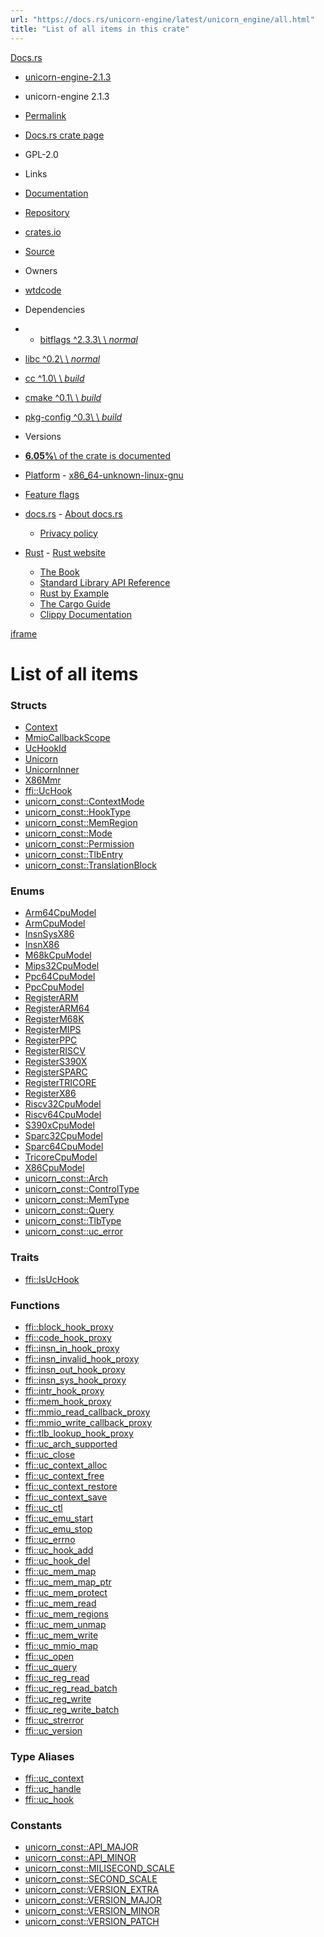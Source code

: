 ```yaml
---
url: "https://docs.rs/unicorn-engine/latest/unicorn_engine/all.html"
title: "List of all items in this crate"
---
```


[Docs.rs](https://docs.rs/)

- [unicorn-engine-2.1.3](https://docs.rs/unicorn-engine/latest/unicorn_engine/all.html# "Rust bindings for the Unicorn emulator with utility functions")


- unicorn-engine 2.1.3

- [Permalink](https://docs.rs/unicorn-engine/2.1.3/unicorn_engine/all.html "Get a link to this specific version")
- [Docs.rs crate page](https://docs.rs/crate/unicorn-engine/latest "See unicorn-engine in docs.rs")
- GPL-2.0

- Links
- [Documentation](https://github.com/unicorn-engine/unicorn/wiki "Canonical documentation")
- [Repository](https://github.com/unicorn-engine/unicorn)
- [crates.io](https://crates.io/crates/unicorn-engine "See unicorn-engine in crates.io")
- [Source](https://docs.rs/crate/unicorn-engine/latest/source/ "Browse source of unicorn-engine-2.1.3")

- Owners
- [wtdcode](https://crates.io/users/wtdcode)

- Dependencies
- - [bitflags ^2.3.3\\
     \\
     _normal_](https://docs.rs/bitflags/^2.3.3)
- [libc ^0.2\\
\\
_normal_](https://docs.rs/libc/^0.2)
- [cc ^1.0\\
\\
_build_](https://docs.rs/cc/^1.0)
- [cmake ^0.1\\
\\
_build_](https://docs.rs/cmake/^0.1)
- [pkg-config ^0.3\\
\\
_build_](https://docs.rs/pkg-config/^0.3)

- Versions

- [**6.05%**\\
of the crate is documented](https://docs.rs/crate/unicorn-engine/latest)

- [Platform](https://docs.rs/unicorn-engine/latest/unicorn_engine/all.html#)  - [x86\_64-unknown-linux-gnu](https://docs.rs/crate/unicorn-engine/latest/target-redirect/x86_64-unknown-linux-gnu/unicorn_engine/all.html)
- [Feature flags](https://docs.rs/crate/unicorn-engine/latest/features "Browse available feature flags of unicorn-engine-2.1.3")

- [docs.rs](https://docs.rs/unicorn-engine/latest/unicorn_engine/all.html#)  - [About docs.rs](https://docs.rs/about)
  - [Privacy policy](https://foundation.rust-lang.org/policies/privacy-policy/#docs.rs)

- [Rust](https://docs.rs/unicorn-engine/latest/unicorn_engine/all.html#)  - [Rust website](https://www.rust-lang.org/)
  - [The Book](https://doc.rust-lang.org/book/)
  - [Standard Library API Reference](https://doc.rust-lang.org/std/)
  - [Rust by Example](https://doc.rust-lang.org/rust-by-example/)
  - [The Cargo Guide](https://doc.rust-lang.org/cargo/guide/)
  - [Clippy Documentation](https://doc.rust-lang.org/nightly/clippy)

[iframe](/-/storage-change-detection.html)

# List of all items

### Structs

- [Context](https://docs.rs/unicorn-engine/latest/unicorn_engine/struct.Context.html)
- [MmioCallbackScope](https://docs.rs/unicorn-engine/latest/unicorn_engine/struct.MmioCallbackScope.html)
- [UcHookId](https://docs.rs/unicorn-engine/latest/unicorn_engine/struct.UcHookId.html)
- [Unicorn](https://docs.rs/unicorn-engine/latest/unicorn_engine/struct.Unicorn.html)
- [UnicornInner](https://docs.rs/unicorn-engine/latest/unicorn_engine/struct.UnicornInner.html)
- [X86Mmr](https://docs.rs/unicorn-engine/latest/unicorn_engine/struct.X86Mmr.html)
- [ffi::UcHook](https://docs.rs/unicorn-engine/latest/unicorn_engine/ffi/struct.UcHook.html)
- [unicorn\_const::ContextMode](https://docs.rs/unicorn-engine/latest/unicorn_engine/unicorn_const/struct.ContextMode.html)
- [unicorn\_const::HookType](https://docs.rs/unicorn-engine/latest/unicorn_engine/unicorn_const/struct.HookType.html)
- [unicorn\_const::MemRegion](https://docs.rs/unicorn-engine/latest/unicorn_engine/unicorn_const/struct.MemRegion.html)
- [unicorn\_const::Mode](https://docs.rs/unicorn-engine/latest/unicorn_engine/unicorn_const/struct.Mode.html)
- [unicorn\_const::Permission](https://docs.rs/unicorn-engine/latest/unicorn_engine/unicorn_const/struct.Permission.html)
- [unicorn\_const::TlbEntry](https://docs.rs/unicorn-engine/latest/unicorn_engine/unicorn_const/struct.TlbEntry.html)
- [unicorn\_const::TranslationBlock](https://docs.rs/unicorn-engine/latest/unicorn_engine/unicorn_const/struct.TranslationBlock.html)

### Enums

- [Arm64CpuModel](https://docs.rs/unicorn-engine/latest/unicorn_engine/enum.Arm64CpuModel.html)
- [ArmCpuModel](https://docs.rs/unicorn-engine/latest/unicorn_engine/enum.ArmCpuModel.html)
- [InsnSysX86](https://docs.rs/unicorn-engine/latest/unicorn_engine/enum.InsnSysX86.html)
- [InsnX86](https://docs.rs/unicorn-engine/latest/unicorn_engine/enum.InsnX86.html)
- [M68kCpuModel](https://docs.rs/unicorn-engine/latest/unicorn_engine/enum.M68kCpuModel.html)
- [Mips32CpuModel](https://docs.rs/unicorn-engine/latest/unicorn_engine/enum.Mips32CpuModel.html)
- [Ppc64CpuModel](https://docs.rs/unicorn-engine/latest/unicorn_engine/enum.Ppc64CpuModel.html)
- [PpcCpuModel](https://docs.rs/unicorn-engine/latest/unicorn_engine/enum.PpcCpuModel.html)
- [RegisterARM](https://docs.rs/unicorn-engine/latest/unicorn_engine/enum.RegisterARM.html)
- [RegisterARM64](https://docs.rs/unicorn-engine/latest/unicorn_engine/enum.RegisterARM64.html)
- [RegisterM68K](https://docs.rs/unicorn-engine/latest/unicorn_engine/enum.RegisterM68K.html)
- [RegisterMIPS](https://docs.rs/unicorn-engine/latest/unicorn_engine/enum.RegisterMIPS.html)
- [RegisterPPC](https://docs.rs/unicorn-engine/latest/unicorn_engine/enum.RegisterPPC.html)
- [RegisterRISCV](https://docs.rs/unicorn-engine/latest/unicorn_engine/enum.RegisterRISCV.html)
- [RegisterS390X](https://docs.rs/unicorn-engine/latest/unicorn_engine/enum.RegisterS390X.html)
- [RegisterSPARC](https://docs.rs/unicorn-engine/latest/unicorn_engine/enum.RegisterSPARC.html)
- [RegisterTRICORE](https://docs.rs/unicorn-engine/latest/unicorn_engine/enum.RegisterTRICORE.html)
- [RegisterX86](https://docs.rs/unicorn-engine/latest/unicorn_engine/enum.RegisterX86.html)
- [Riscv32CpuModel](https://docs.rs/unicorn-engine/latest/unicorn_engine/enum.Riscv32CpuModel.html)
- [Riscv64CpuModel](https://docs.rs/unicorn-engine/latest/unicorn_engine/enum.Riscv64CpuModel.html)
- [S390xCpuModel](https://docs.rs/unicorn-engine/latest/unicorn_engine/enum.S390xCpuModel.html)
- [Sparc32CpuModel](https://docs.rs/unicorn-engine/latest/unicorn_engine/enum.Sparc32CpuModel.html)
- [Sparc64CpuModel](https://docs.rs/unicorn-engine/latest/unicorn_engine/enum.Sparc64CpuModel.html)
- [TricoreCpuModel](https://docs.rs/unicorn-engine/latest/unicorn_engine/enum.TricoreCpuModel.html)
- [X86CpuModel](https://docs.rs/unicorn-engine/latest/unicorn_engine/enum.X86CpuModel.html)
- [unicorn\_const::Arch](https://docs.rs/unicorn-engine/latest/unicorn_engine/unicorn_const/enum.Arch.html)
- [unicorn\_const::ControlType](https://docs.rs/unicorn-engine/latest/unicorn_engine/unicorn_const/enum.ControlType.html)
- [unicorn\_const::MemType](https://docs.rs/unicorn-engine/latest/unicorn_engine/unicorn_const/enum.MemType.html)
- [unicorn\_const::Query](https://docs.rs/unicorn-engine/latest/unicorn_engine/unicorn_const/enum.Query.html)
- [unicorn\_const::TlbType](https://docs.rs/unicorn-engine/latest/unicorn_engine/unicorn_const/enum.TlbType.html)
- [unicorn\_const::uc\_error](https://docs.rs/unicorn-engine/latest/unicorn_engine/unicorn_const/enum.uc_error.html)

### Traits

- [ffi::IsUcHook](https://docs.rs/unicorn-engine/latest/unicorn_engine/ffi/trait.IsUcHook.html)

### Functions

- [ffi::block\_hook\_proxy](https://docs.rs/unicorn-engine/latest/unicorn_engine/ffi/fn.block_hook_proxy.html)
- [ffi::code\_hook\_proxy](https://docs.rs/unicorn-engine/latest/unicorn_engine/ffi/fn.code_hook_proxy.html)
- [ffi::insn\_in\_hook\_proxy](https://docs.rs/unicorn-engine/latest/unicorn_engine/ffi/fn.insn_in_hook_proxy.html)
- [ffi::insn\_invalid\_hook\_proxy](https://docs.rs/unicorn-engine/latest/unicorn_engine/ffi/fn.insn_invalid_hook_proxy.html)
- [ffi::insn\_out\_hook\_proxy](https://docs.rs/unicorn-engine/latest/unicorn_engine/ffi/fn.insn_out_hook_proxy.html)
- [ffi::insn\_sys\_hook\_proxy](https://docs.rs/unicorn-engine/latest/unicorn_engine/ffi/fn.insn_sys_hook_proxy.html)
- [ffi::intr\_hook\_proxy](https://docs.rs/unicorn-engine/latest/unicorn_engine/ffi/fn.intr_hook_proxy.html)
- [ffi::mem\_hook\_proxy](https://docs.rs/unicorn-engine/latest/unicorn_engine/ffi/fn.mem_hook_proxy.html)
- [ffi::mmio\_read\_callback\_proxy](https://docs.rs/unicorn-engine/latest/unicorn_engine/ffi/fn.mmio_read_callback_proxy.html)
- [ffi::mmio\_write\_callback\_proxy](https://docs.rs/unicorn-engine/latest/unicorn_engine/ffi/fn.mmio_write_callback_proxy.html)
- [ffi::tlb\_lookup\_hook\_proxy](https://docs.rs/unicorn-engine/latest/unicorn_engine/ffi/fn.tlb_lookup_hook_proxy.html)
- [ffi::uc\_arch\_supported](https://docs.rs/unicorn-engine/latest/unicorn_engine/ffi/fn.uc_arch_supported.html)
- [ffi::uc\_close](https://docs.rs/unicorn-engine/latest/unicorn_engine/ffi/fn.uc_close.html)
- [ffi::uc\_context\_alloc](https://docs.rs/unicorn-engine/latest/unicorn_engine/ffi/fn.uc_context_alloc.html)
- [ffi::uc\_context\_free](https://docs.rs/unicorn-engine/latest/unicorn_engine/ffi/fn.uc_context_free.html)
- [ffi::uc\_context\_restore](https://docs.rs/unicorn-engine/latest/unicorn_engine/ffi/fn.uc_context_restore.html)
- [ffi::uc\_context\_save](https://docs.rs/unicorn-engine/latest/unicorn_engine/ffi/fn.uc_context_save.html)
- [ffi::uc\_ctl](https://docs.rs/unicorn-engine/latest/unicorn_engine/ffi/fn.uc_ctl.html)
- [ffi::uc\_emu\_start](https://docs.rs/unicorn-engine/latest/unicorn_engine/ffi/fn.uc_emu_start.html)
- [ffi::uc\_emu\_stop](https://docs.rs/unicorn-engine/latest/unicorn_engine/ffi/fn.uc_emu_stop.html)
- [ffi::uc\_errno](https://docs.rs/unicorn-engine/latest/unicorn_engine/ffi/fn.uc_errno.html)
- [ffi::uc\_hook\_add](https://docs.rs/unicorn-engine/latest/unicorn_engine/ffi/fn.uc_hook_add.html)
- [ffi::uc\_hook\_del](https://docs.rs/unicorn-engine/latest/unicorn_engine/ffi/fn.uc_hook_del.html)
- [ffi::uc\_mem\_map](https://docs.rs/unicorn-engine/latest/unicorn_engine/ffi/fn.uc_mem_map.html)
- [ffi::uc\_mem\_map\_ptr](https://docs.rs/unicorn-engine/latest/unicorn_engine/ffi/fn.uc_mem_map_ptr.html)
- [ffi::uc\_mem\_protect](https://docs.rs/unicorn-engine/latest/unicorn_engine/ffi/fn.uc_mem_protect.html)
- [ffi::uc\_mem\_read](https://docs.rs/unicorn-engine/latest/unicorn_engine/ffi/fn.uc_mem_read.html)
- [ffi::uc\_mem\_regions](https://docs.rs/unicorn-engine/latest/unicorn_engine/ffi/fn.uc_mem_regions.html)
- [ffi::uc\_mem\_unmap](https://docs.rs/unicorn-engine/latest/unicorn_engine/ffi/fn.uc_mem_unmap.html)
- [ffi::uc\_mem\_write](https://docs.rs/unicorn-engine/latest/unicorn_engine/ffi/fn.uc_mem_write.html)
- [ffi::uc\_mmio\_map](https://docs.rs/unicorn-engine/latest/unicorn_engine/ffi/fn.uc_mmio_map.html)
- [ffi::uc\_open](https://docs.rs/unicorn-engine/latest/unicorn_engine/ffi/fn.uc_open.html)
- [ffi::uc\_query](https://docs.rs/unicorn-engine/latest/unicorn_engine/ffi/fn.uc_query.html)
- [ffi::uc\_reg\_read](https://docs.rs/unicorn-engine/latest/unicorn_engine/ffi/fn.uc_reg_read.html)
- [ffi::uc\_reg\_read\_batch](https://docs.rs/unicorn-engine/latest/unicorn_engine/ffi/fn.uc_reg_read_batch.html)
- [ffi::uc\_reg\_write](https://docs.rs/unicorn-engine/latest/unicorn_engine/ffi/fn.uc_reg_write.html)
- [ffi::uc\_reg\_write\_batch](https://docs.rs/unicorn-engine/latest/unicorn_engine/ffi/fn.uc_reg_write_batch.html)
- [ffi::uc\_strerror](https://docs.rs/unicorn-engine/latest/unicorn_engine/ffi/fn.uc_strerror.html)
- [ffi::uc\_version](https://docs.rs/unicorn-engine/latest/unicorn_engine/ffi/fn.uc_version.html)

### Type Aliases

- [ffi::uc\_context](https://docs.rs/unicorn-engine/latest/unicorn_engine/ffi/type.uc_context.html)
- [ffi::uc\_handle](https://docs.rs/unicorn-engine/latest/unicorn_engine/ffi/type.uc_handle.html)
- [ffi::uc\_hook](https://docs.rs/unicorn-engine/latest/unicorn_engine/ffi/type.uc_hook.html)

### Constants

- [unicorn\_const::API\_MAJOR](https://docs.rs/unicorn-engine/latest/unicorn_engine/unicorn_const/constant.API_MAJOR.html)
- [unicorn\_const::API\_MINOR](https://docs.rs/unicorn-engine/latest/unicorn_engine/unicorn_const/constant.API_MINOR.html)
- [unicorn\_const::MILISECOND\_SCALE](https://docs.rs/unicorn-engine/latest/unicorn_engine/unicorn_const/constant.MILISECOND_SCALE.html)
- [unicorn\_const::SECOND\_SCALE](https://docs.rs/unicorn-engine/latest/unicorn_engine/unicorn_const/constant.SECOND_SCALE.html)
- [unicorn\_const::VERSION\_EXTRA](https://docs.rs/unicorn-engine/latest/unicorn_engine/unicorn_const/constant.VERSION_EXTRA.html)
- [unicorn\_const::VERSION\_MAJOR](https://docs.rs/unicorn-engine/latest/unicorn_engine/unicorn_const/constant.VERSION_MAJOR.html)
- [unicorn\_const::VERSION\_MINOR](https://docs.rs/unicorn-engine/latest/unicorn_engine/unicorn_const/constant.VERSION_MINOR.html)
- [unicorn\_const::VERSION\_PATCH](https://docs.rs/unicorn-engine/latest/unicorn_engine/unicorn_const/constant.VERSION_PATCH.html)
